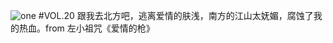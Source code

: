 ![one](http://image.wufazhuce.com/FlbM3ETHpfQV0rGVGllgRnJxPPQx)
#VOL.20
跟我去北方吧，逃离爱情的肤浅，南方的江山太妩媚，腐蚀了我的热血。from 左小祖咒《爱情的枪》